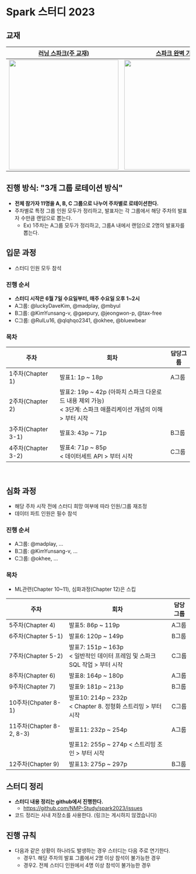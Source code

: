 # Spark 스터디 2023
## 교재

[러닝 스파크(주 교재)](https://product.kyobobook.co.kr/detail/S000061353994) |[스파크 완벽 가이드](https://product.kyobobook.co.kr/detail/S000001810100)
--|--
<img src="https://contents.kyobobook.co.kr/sih/fit-in/458x0/pdt/9791191600889.jpg" width="300"> | <img src="https://contents.kyobobook.co.kr/sih/fit-in/458x0/pdt/9791162241288.jpg" width="300">

## 진행 방식: "3개 그룹 로테이션 방식"
- **전체 참가자 11명을 A, B, C 그룹으로 나누어 주차별로 로테이션한다.**
- 주차별로 특정 그룹 인원 모두가 정리하고, 발표자는 각 그룹에서 해당 주차의 발표자 수만큼 랜덤으로 뽑는다.
  - Ex) 1주차는 A그룹 모두가 정리하고, 그룹A 내에서 랜덤으로 2명의 발표자를 뽑는다.

## 입문 과정
- 스터디 인원 모두 참석
### 진행 순서
- **스터디 시작은 6월 7일 수요일부터, 매주 수요일 오후 1~2시**
- A그룹: @luckyDaveKim, @madplay, @mbyul
- B그룹: @KimYunsang-v, @gaepury, @jeongwon-p, @tax-free
- C그룹: @RulLu16, @qlqhqo2341, @okhee, @bluewbear

### 목차
주차 | 회차 | 담당그룹
--|--|-- 
1주차(Chapter 1) | 발표1: 1p ~ 18p | A그룹
2주차(Chapter 2) | 발표2: 19p ~ 42p (아파치 스파크 다운로드 내용 제외 가능)<br>< 3단계: 스파크 애플리케이션 개념의 이해 > 부터 시작 |
3주차(Chapter 3-1) | 발표3: 43p ~ 71p | B그룹
4주차(Chapter 3-2) | 발표4: 71p ~ 85p<br>< 데이터세트 API > 부터 시작 | C그룹

<br>

## 심화 과정
- 해당 주차 시작 전에 스터디 희망 여부에 따라 인원/그룹 재조정
- 데이터 파트 인원은 필수 참석

### 진행 순서
- A그룹: @madplay, ...
- B그룹: @KimYunsang-v, ...
- C그룹: @okhee, ...
 
### 목차
- ML관련(Chapter 10~11), 심화과정(Chapter 12)은 스킵

주차 | 회차 | 담당그룹
--|--|-- 
5주차(Chapter 4) | 발표5: 86p ~ 119p | A그룹
6주차(Chapter 5-1) | 발표6: 120p ~ 149p | B그룹
7주차(Chapter 5-2) | 발표7: 151p ~ 163p<br>< 일반적인 데이터 프레임 및 스파크 SQL 작업 > 부터 시작 | C그룹
8주차(Chapter 6) | 발표8: 164p ~ 180p | A그룹
9주차(Chapter 7) | 발표9: 181p ~ 213p | B그룹
10주차(Chpater 8-1) | 발표10: 214p ~ 232p<br>< Chapter 8. 정형화 스트리밍 > 부터 시작 | C그룹
11주차(Chapter 8-2, 8-3) | 발표11: 232p ~ 254p | A그룹
ﾠ | 발표12: 255p ~ 274p < 스트리밍 조인 > 부터 시작 |
12주차(Chapter 9) | 발표13: 275p ~ 297p | B그룹


## 스터디 정리
- **스터디 내용 정리는 github에서 진행한다.**
  - https://github.com/NMP-Study/spark2023/issues
- 코드 정리는 사내 저장소를 사용한다. (링크는 게시하지 않겠습니다)


## 진행 규칙
- 다음과 같은 상황이 하나라도 발생하는 경우 스터디는 다음 주로 연기한다.
  - 경우1. 해당 주차의 발표 그룹에서 2명 이상 참석이 불가능한 경우
  - 경우2. 전체 스터디 인원에서 4명 이상 참석이 불가능한 경우

